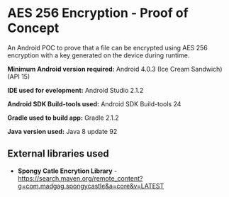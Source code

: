 # AES 256 Encryption - Proof of Concept

An Android POC to prove that a file can be encrypted using AES 256 encryption with a key generated on the device during runtime.

**Minimum Android version required:** Android 4.0.3 (Ice Cream Sandwich) (API 15)

**IDE used for evelopment:** Android Studio 2.1.2

**Android SDK Build-tools used:** Android SDK Build-tools 24

**Gradle used to build app:** Gradle 2.1.2

**Java version used:** Java 8 update 92

## External libraries used

* **Spongy Catle Encrytion Library** - https://search.maven.org/remote_content?g=com.madgag.spongycastle&a=core&v=LATEST
